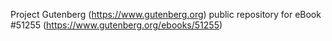 Project Gutenberg (https://www.gutenberg.org) public repository for
eBook #51255 (https://www.gutenberg.org/ebooks/51255)
